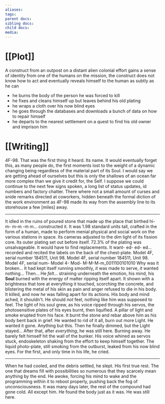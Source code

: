 ```yaml
---
aliases: 
tags: 
parent docs: 
sibling docs: 
child docs: 
media:
---
```

# [[Plot]]
A construct from an outpost on a distant alien colonial effort gains a sense of identity from one of the humans on the mission, the construct does not know how to act and eventually reveals himself to the human as subtly as he can
- he burns the body of the person he was forced to kill
- he fixes and cleans himself up but leaves behind his old plating 
- he wraps a cloth over his now blind eyes
- he goes through the databases and downloads a bunch of data on how to repair himself 
- he departs to the nearest settlement on a quest to find his old owner and imprison him
# [[Writing]]
4F-98. That was the first thing it heard. Its name. It would eventually forget this, as many people do, the first moments lost to the weight of a dynamic changing being regardless of the material part of its Soul. I would say we are getting ahead of ourselves but this is only the shallows of an ocean far more complex than we give it credit for, the Self. I suppose we could continue to the next few signs spoken, a long list of status updates, id numbers and factory chatter. There where not a small amount of curses and snide remarks directed at coworkers, hidden beneath the formal diction of the work environment as 4F-98 made its way from the assembly line to its storehouse a few [miles] away.

---
It idled in the ruins of poured stone that made up the place that birthed hi- m- m-m -m m... constructed it. It was 1.98 standard units tall, crafted in the form of a human, made to perform menial physical and social work on the various stations in space. Its cameras adjusted to the dim light of its fission core. Its outer plating set out before itself. 72.3% of the plating was unsalvageable. It would have to find replacements. It want- ed- ed- ed... recorded and recited the labels on the back of the chest-plate. Model 4F, serial number 184511, Unit 98.
Model 4F, serial number 184511, Unit 98.
Model 4F, serial num-
Model 4-
Mod-
M-M-M-m_0011100101010
Why was it broken... It had kept itself running smoothly, *it* was made to serve, *it* wanted nothing... 
Then... 
He *felt*... straining underneath the emotion, his mind, his **Soul** burned with the energy of matter ripping itself apart. It shown with a brightness that tore at everything it touched, scorching the concrete, and blistering the metal of his skin as pain and anger refused to die in his body. It killed, and now *he* was falling apart for its actions. His body and mind ached, it shouldn't. He should *not* feel, nothing like him was supposed to feel. The light of his soul grew, as his voice ripped through his servos, the photosensitive plates of his eyes burnt, then liquified. A pillar of light and smoke erupted from his face. It burnt the stone and rebar above him as his body bent back in grief.
He wanted to rid of it all, burn out more Light. He wanted it gone. Anything but this. Then he finally dimmed, but the Light stayed...
After that, after *everything*, he was still here. Burning away.
He barely felt himself hit the wall of the bunker. His voice whined as servos stuck, endoskeleton shaking from the effort to keep himself together. The liquid photo-plate, still smoking from the outburst, leaked from his now blind eyes. For the first, and only time in his life, he cried. 

---
When he had cooled, and the debris settled, he slept. His first true rest. The one that dreams fill with possibilities so numerous that they scarcely mean anything by the end. He awoke, forcing his mind to wake and the programming within it to reboot properly, pushing back the fog of unconsciousness. It was many days later, the rest of the compound had gone cold. All except him. 
He found the body just as it was. He was still here.
